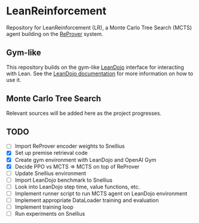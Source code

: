 # LeanReinforcement

Repository for LeanReinforcement (LR), a Monte Carlo Tree Search (MCTS) agent building on the [ReProver](https://github.com/lean-dojo/ReProver) system.

## Gym-like

This repository builds on the gym-like [LeanDojo](<https://github.com/lean-dojo/LeanDojo>) interface for interacting with Lean. See the [LeanDojo documentation](https://leandojo.readthedocs.io/en/latest/index.html/) for more information on how to use it.

## Monte Carlo Tree Search

Relevant sources will be added here as the project progresses.

## TODO

- [ ] Import ReProver encoder weights to Snellius
- [x] Set up premise retrieval code
- [x] Create gym environment with LeanDojo and OpenAI Gym
- [x] Decide PPO vs MCTS => MCTS on top of ReProver
- [ ] Update Snellius environment
- [ ] Import LeanDojo benchmark to Snellius
- [ ] Look into LeanDojo step time, value functions, etc.
- [ ] Implement runner script to run MCTS agent on LeanDojo environment
- [ ] Implement appropriate DataLoader training and evaluation
- [ ] Implement training loop
- [ ] Run experiments on Snellius
